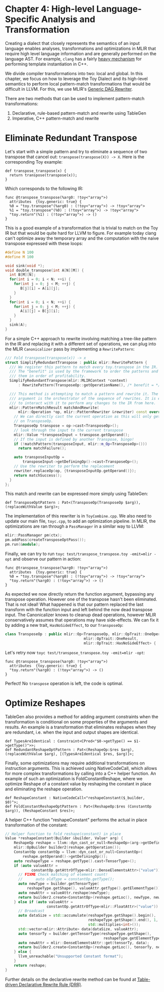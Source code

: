# Chapter 4: High-level Language-Specific Analysis and Transformation

Creating a dialect that closely represents the semantics of an input language
enables analyses, transformations and optimizations in MLIR that require high level language 
information and are generally performed on the language AST. For example, `clang` has a fairly
[heavy mechanism](https://clang.llvm.org/doxygen/classclang_1_1TreeTransform.html)
for performing template instantiation in C++.

We divide compiler transformations into two: local and global. In this chapter, we 
focus on how to leverage the Toy Dialect and its high-level semantics to perform 
local pattern-match transformations that would be difficult in LLVM. For this, we use 
MLIR's [Generic DAG Rewriter](https://github.com/tensorflow/mlir/blob/master/g3doc/GenericDAGRewriter.md).

There are two methods that can be used to implement pattern-match transformations:
1. Declarative, rule-based pattern-match and rewrite using TableGen
2. Imperative, C++ pattern-match and rewrite

# Eliminate Redundant Transpose

Let's start with a simple pattern and try to eliminate a sequence of two
transpose that cancel out: `transpose(transpose(X)) -> X`. Here is the
corresponding Toy example:

```Toy(.toy)
def transpose_transpose(x) {
  return transpose(transpose(x));
}
```

Which corresponds to the following IR:

```MLIR(.mlir)
func @transpose_transpose(%arg0: !toy<"array">)
  attributes  {toy.generic: true} {
  %0 = "toy.transpose"(%arg0) : (!toy<"array">) -> !toy<"array">
  %1 = "toy.transpose"(%0) : (!toy<"array">) -> !toy<"array">
  "toy.return"(%1) : (!toy<"array">) -> ()
}
```

This is a good example of a transformation that is trivial to match on the Toy
IR but that would be quite hard for LLVM to figure. For example today clang
can't optimize away the temporary array and the computation with the naive
transpose expressed with these loops:

```c++
#define N 100
#define M 100

void sink(void *);
void double_transpose(int A[N][M]) {
  int B[M][N];
  for(int i = 0; i < N; ++i) {
    for(int j = 0; j < M; ++j) {
       B[j][i] = A[i][j];
    }
  }
  for(int i = 0; i < N; ++i) {
    for(int j = 0; j < M; ++j) {
       A[i][j] = B[j][i];
    }
  }
  sink(A);
}
```

For a simple C++ approach to rewrite involving matching a tree-like pattern in the IR and
replacing it with a different set of operations, we can plug into the MLIR
`Canonicalizer` pass by implementing a `RewritePattern`:

```c++
/// Fold transpose(transpose(x)) -> x
struct SimplifyRedundantTranspose : public mlir::RewritePattern {
  /// We register this pattern to match every toy.transpose in the IR.
  /// The "benefit" is used by the framework to order the patterns and process
  /// them in order of profitability.
  SimplifyRedundantTranspose(mlir::MLIRContext *context)
      : RewritePattern(TransposeOp::getOperationName(), /* benefit = */ 1, context) {}

  /// This method is attempting to match a pattern and rewrite it. The rewriter
  /// argument is the orchestrator of the sequence of rewrites. It is expected
  /// to interact with it to perform any changes to the IR from here.
  mlir::PatternMatchResult matchAndRewrite(
      mlir::Operation *op, mlir::PatternRewriter &rewriter) const override {
    // We can directly cast the current operation as this will only get invoked
    // on TransposeOp.
    TransposeOp transpose = op->cast<TransposeOp>();
    // look through the input to the current transpose
    mlir::Value *transposeInput = transpose.getOperand();
    // If the input is defined by another Transpose, bingo!
    if (!matchPattern(transposeInput, mlir::m_Op<TransposeOp>()))
      return matchFailure();

    auto transposeInputOp =
        transposeInput->getDefiningOp()->cast<TransposeOp>();
    // Use the rewriter to perform the replacement
    rewriter.replaceOp(op, {transposeInputOp.getOperand()});
    return matchSuccess();
  }
};
```

This match and rewrite can be expressed more simply using TableGen:

```TableGen(.td):
def TransposeOptPattern : Pat<(TransposeOp(TransposeOp $arg)), (replaceWithValue $arg)>;
```

The implementation of this rewriter is in `ToyCombine.cpp`. We also need to
update our main file, `toyc.cpp`, to add an optimization pipeline. In MLIR, the
optimizations are ran through a `PassManager` in a similar way to LLVM:

```c++
mlir::PassManager pm(ctx);
pm.addPass(createTransposeOptPass());
pm.run(&module);
```

Finally, we can try to run `toyc test/transpose_transpose.toy -emit=mlir -opt`
and observe our pattern in action:

```MLIR(.mlir)
func @transpose_transpose(%arg0: !toy<"array">)
  attributes  {toy.generic: true} {
  %0 = "toy.transpose"(%arg0) : (!toy<"array">) -> !toy<"array">
  "toy.return"(%arg0) : (!toy<"array">) -> ()
}
```

As expected we now directly return the function argument, bypassing any
transpose operation. However one of the transpose hasn't been eliminated. That
is not ideal! What happened is that our pattern replaced the last transform with
the function input and left behind the now dead transpose input. The
Canonicalizer knows to cleanup dead operations, however MLIR conservatively
assumes that operations may have side-effects. We can fix it by adding a new
trait, `HasNoSideEffect`, to our `TransposeOp`:

```c++
class TransposeOp : public mlir::Op<TransposeOp, mlir::OpTrait::OneOperand,
                                    mlir::OpTrait::OneResult,
                                    mlir::OpTrait::HasNoSideEffect> {
```

Let's retry now `toyc test/transpose_transpose.toy -emit=mlir -opt`:

```MLIR(.mlir)
func @transpose_transpose(%arg0: !toy<"array">)
  attributes  {toy.generic: true} {
  "toy.return"(%arg0) : (!toy<"array">) -> ()
}
```

Perfect! No `transpose` operation is left, the code is optimal.


# Optimize Reshapes

TableGen also provides a method for adding argument constraints when the transformation 
is conditional on some properties of the arguments and results. An example is a transformation 
that eliminates reshapes when they are redundant, i.e. when the input and output shapes are identical.

```TableGen(.td):
def TypesAreIdentical : Constraint<CPred<"$0->getType() == $1->getType()">>;
def RedundantReshapeOptPattern : Pat<(ReshapeOp:$res $arg), (replaceWithValue $arg), [(TypesAreIdentical $res, $arg)]>;
```

Finally, some optimizations may require additional transformations on instruction 
arguments. This is achieved using NativeCodeCall, which allows for more 
complex transformations by calling into a C++ helper function. An example of 
such an optimization is FoldConstantReshape, where we optimize Reshape of a constant value 
by reshaping the constant in place and eliminating the reshape operation.

```TableGen(.td):
def ReshapeConstant : NativeCodeCall<"reshapeConstant($_builder, $0)">;
def FoldConstantReshapeOptPattern : Pat<(ReshapeOp:$res (ConstantOp $arg)), (ReshapeConstant $res)>;
```
A helper C++ function "reshapeConstant" performs the actual in place transformation of the constant:

```c++
// Helper function to fold reshape(constant) in place
Value *reshapeConstant(Builder &builder, Value* arg) {
    ReshapeOp reshape = llvm::dyn_cast_or_null<ReshapeOp>(arg->getDefiningOp());
    mlir::OpBuilder builder2(reshape.getOperation());
    ConstantOp constantOp = llvm::dyn_cast_or_null<ConstantOp>(
        reshape.getOperand()->getDefiningOp());
    auto reshapeType = reshape.getType().cast<TensorType>();
    if (auto valueAttr =
            constantOp.getAttrOfType<mlir::DenseElementsAttr>("value")) {
      // FIXME Check matching of element count!
      //      auto oldType = constantOp.getType();
      auto newType = builder.getTensorType(
          reshapeType.getShape(), valueAttr.getType().getElementType());
      auto newAttr = valueAttr.reshape(newType);
      return builder2.create<ConstantOp>(reshape.getLoc(), newType, newAttr);
    } else if (auto valueAttr =
                   constantOp.getAttrOfType<mlir::FloatAttr>("value")) {
      // Broadcast
      auto dataSize = std::accumulate(reshapeType.getShape().begin(),
                                      reshapeType.getShape().end(), 1,
                                      std::multiplies<int>());
      std::vector<mlir::Attribute> data(dataSize, valueAttr);
      auto tensorTy = builder.getTensorType(reshapeType.getShape(),
                                             reshapeType.getElementType());
      auto newAttr = mlir::DenseElementsAttr::get(tensorTy, data);
      return builder2.create<ConstantOp>(reshape.getLoc(), tensorTy, newAttr);
    } else {
      llvm_unreachable("Unsupported Constant format");
    }
    return reshape;
}
```
Further details on the declarative rewrite method can be found at [Table-driven Declarative Rewrite Rule (DRR)](https://github.com/tensorflow/mlir/blob/master/g3doc/DeclarativeRewrites.md).

